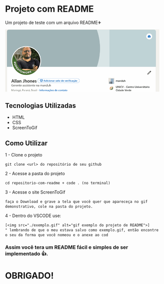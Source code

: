 # Projeto com README
Um projeto de teste com um arquivo README✈

[<img src="./exemplo.gif" alt="gif exemplo do projeto de README">](https://www.linkedin.com/in/allan-jhones-259ba724b/)

## Tecnologias Utilizadas
- HTML
- CSS
- ScreenToGif

## Como Utilizar

1 - Clone o projeto
```
git clone <url> do repositório de seu github
```

2 - Acesse a pasta do projeto
```
cd repositorio-com-readme + code . (no terminal)
```

3 - Acesse o site ScreenToGif
```
faça o Download e grave a tela que você quer que apareceça no gif demonstrativo, cole na pasta do projeto.
```

4 - Dentro do VSCODE use:
```
[<img src="./exemplo.gif" alt="gif exemplo do projeto de README">]
" lembrando de que o meu estava salvo como exemplo.gif, então encontre o seu da forma que você nomeou e o anexe ao cod 
```
### Assim você tera um README fácil e simples de ser implementado 👍.

# OBRIGADO!